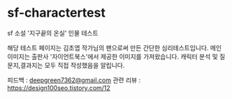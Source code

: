 # sf-charactertest
sf 소설 '지구끝의 온실' 인물 테스트

해당 테스트 페이지는 김초엽 작가님의 팬으로써 만든 간단한 심리테스트입니다. 
메인 이미지는 출판사 '자이언트북스'에서 제공한 이미지를 가져왔습니다.
캐릭터 분석 및 질문지,결과지는 모두 직접 작성했음을 알립니다.

피드백 : deepgreen7362@gmail.com
관련 리뷰 : https://design100seo.tistory.com/12
